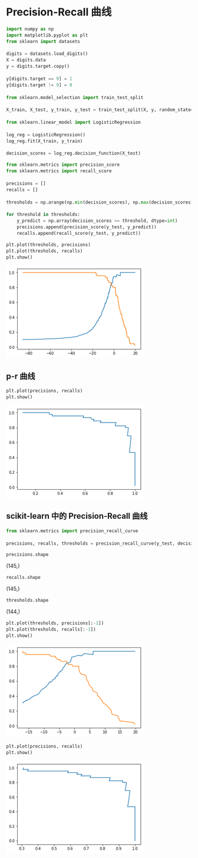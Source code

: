 
# Precision-Recall 曲线

```python
import numpy as np
import matplotlib.pyplot as plt
from sklearn import datasets

digits = datasets.load_digits()
X = digits.data
y = digits.target.copy()

y[digits.target == 9] = 1
y[digits.target != 9] = 0

from sklearn.model_selection import train_test_split

X_train, X_test, y_train, y_test = train_test_split(X, y, random_state=666)

from sklearn.linear_model import LogisticRegression

log_reg = LogisticRegression()
log_reg.fit(X_train, y_train)

decision_scores = log_reg.decision_function(X_test)
```

```python
from sklearn.metrics import precision_score
from sklearn.metrics import recall_score

precisions = []
recalls = []

thresholds = np.arange(np.min(decision_scores), np.max(decision_scores), 0.1)

for threshold in thresholds:
    y_predict = np.array(decision_scores >= threshold, dtype=int)
    precisions.append(precision_score(y_test, y_predict))
    recalls.append(recall_score(y_test, y_predict))
```

```python
plt.plot(thresholds, precisions)
plt.plot(thresholds, recalls)
plt.show()
```

![png](..\assets\img\ClassificationPerformanceMeasures\6_output_3_0.png)

## p-r 曲线

```python
plt.plot(precisions, recalls)
plt.show()
```

![png](..\assets\img\ClassificationPerformanceMeasures\6_output_5_0.png)

## scikit-learn 中的 Precision-Recall 曲线

```python
from sklearn.metrics import precision_recall_curve

precisions, recalls, thresholds = precision_recall_curve(y_test, decision_scores)
```

```python
precisions.shape
```

(145,)

```python
recalls.shape
```

(145,)

```python
thresholds.shape
```

(144,)

```python
plt.plot(thresholds, precisions[:-1])
plt.plot(thresholds, recalls[:-1])
plt.show()
```

![png](..\assets\img\ClassificationPerformanceMeasures\6_output_11_0.png)

```python
plt.plot(precisions, recalls)
plt.show()
```

![png](..\assets\img\ClassificationPerformanceMeasures\6_output_12_0.png)
